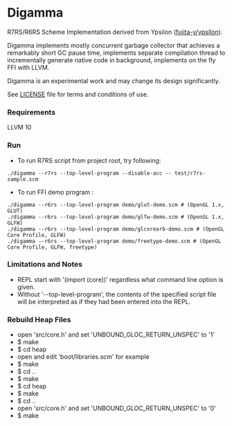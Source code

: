# Digamma

R7RS/R6RS Scheme Implementation derived from Ypsilon ([fujita-y/ypsilon](https://github.com/fujita-y/ypsilon)).

Digamma implements mostly concurrent garbage collector that achieves a remarkably short GC pause time, implements separate compilation thread to incrementally generate native code in background, implements on the fly FFI with LLVM.

Digamma is an experimental work and may change its design significantly.

See [LICENSE](https://github.com/fujita-y/digamma/blob/master/LICENSE) file for terms and conditions of use.

### Requirements

LLVM 10

### Run

* To run R7RS script from project root, try following:
```
./digamma --r7rs --top-level-program --disable-acc -- test/r7rs-sample.scm
```

* To run FFI demo program :
```
./digamma --r6rs --top-level-program demo/glut-demo.scm # (OpenGL 1.x, GLUT)
./digamma --r6rs --top-level-program demo/glfw-demo.scm # (OpenGL 1.x, GLFW)
./digamma --r6rs --top-level-program demo/glcorearb-demo.scm # (OpenGL Core Profile, GLFW)
./digamma --r6rs --top-level-program demo/freetype-demo.scm # (OpenGL Core Profile, GLFW, freetype)
```

### Limitations and Notes

* REPL start with '(import (core))' regardless what command line option is given.
* Without '--top-level-program', the contents of the specified script file will be interpreted as if they had been entered into the REPL.

### Rebuild Heap Files

* open 'src/core.h' and set 'UNBOUND_GLOC_RETURN_UNSPEC' to '1'
* $ make
* $ cd heap
* open and edit 'boot/libraries.scm' for example
* $ make
* $ cd ..
* $ make
* $ cd heap
* $ make
* $ cd ..
* open 'src/core.h' and set 'UNBOUND_GLOC_RETURN_UNSPEC' to '0'
* $ make
